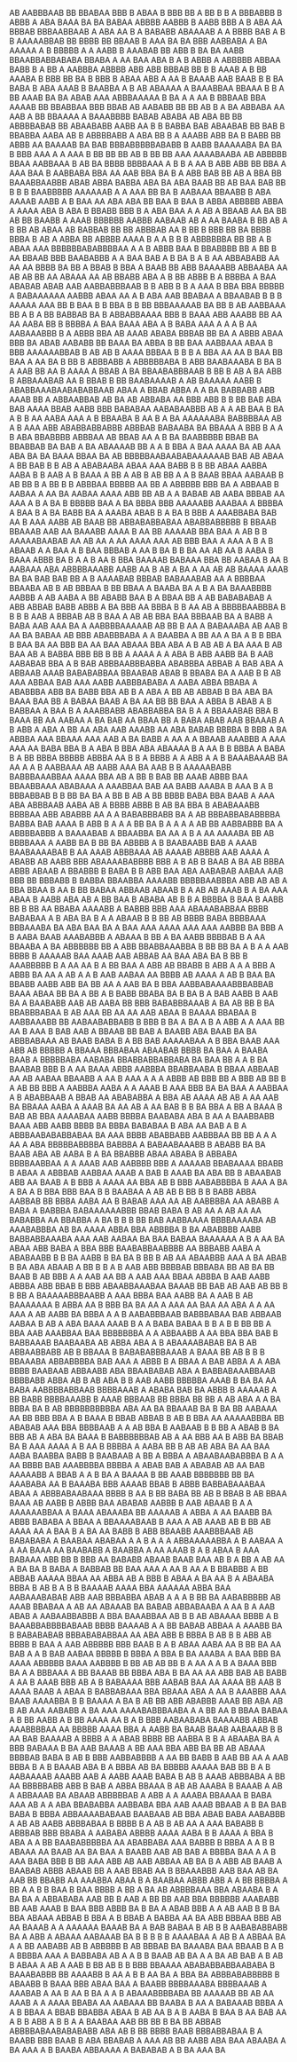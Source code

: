 AB AABBBAAB  BB  BBABAA BBB  B ABAA  B BBB  BB  A BB B B  A      BBBABBB B ABBB      A ABA  BAAA BA  BA  BABAA  ABBBB  AABBB  B  AABB BBB A B ABA AA BBBAB BBBAABBAAB  A ABA AA  B  A BABABB ABAAAAB A  A BBBB   BAB A B  B  AAAAABBAB BB BBBB BB BBAAB B AAA BA BA BBB  AABBABA A BA AAAAA A B BBBBB A A AABB B AAABAB BB ABB  B  BA     BA AABB BBAABBABBABABA BBABA A AA BAA ABA      B    A B ABBB  A ABBBBB    ABBAA  BABB B A  BB  A AABBBA    ABBBB ABB ABB  BBBAB  BB     B B  AAAB A B BB AAABA    B BBB  BB BA B     BBB B   ABAA ABB A AA B BAAAB AAB  BAAB B B BA  BABA     B ABA AAAB B  BAABBA A B AB ABAAAA  A BAAABBAA BBAAA   B B   A   BB  AAAB  BA BA ABAB   AAA ABBBAAAAA B  BA A  A AA B   BBBAAB BBA AAAAB BB BBABBAA    BBB  BBAB AB  AABABB BB BB AB B A BA ABBABA  AA AAB A  BB BBAAAA A BAAABBBB BABAB ABABA AB  ABA  BB BB  ABBBBABAB BB ABAABABB  AABB AA    B B BABBA  BAB ABAABAB  BB BAB B BBABBA AABA AB  B   ABBBBABB   A ABA  BB B  A AAABB ABB BA   B BABB BB ABBB AA   BAAAAB BA   BAB   BBBABBBBBABABB B AABB BAAAAABA BA BA B BBB AAA  A A AAA B  BB BB BB AB B    BB BB AAA AAAABAABA AB ABBBBB  BBAA   AABBAAA B AB BA  BBBB BBBBAAA  A B B  A  AA B ABB ABB BB BBA A AAA BAA B AABBABA BBA  AA   AAB  BBA BA B A     ABB  BAB BB  AB    A BBA BB  BAAABBAABBB ABAB ABBA BABBA ABA  BA ABA   BAAB  BB AB  BAA BAB BB  B  B B  BAABBBBB AAAAAAB  A A AAA BB BA B AABAAA BBAABB B ABA  AAAAB AABB  A B BAA AA ABA ABA BB BAA B   BAA B ABBA ABBBBB  ABBA   A  AAAA ABA B  ABA B BBABB     BBB B A ABA BAA A  A AB A  BBAAB   AA BA BB  AB BB BAABB  A AAAB   BBBBBB AABBB AABAAB AB  A  AA BAABA B BB AB A  B BB   AB  ABAA AB   BABBAB BB BB  ABBBAB AA    B BB B BBB BB BA BBBB BBBA B AB   A  ABBA  BB ABBBB  AAAA B A    A B  B B ABBBBBBA    BB  BB A B ABAA AAA BBBBBBABABBBBAA   A A   B ABBB   BAA    B BBABBBB BB A BB B AA BBAAB BBB  BAABABBB   A A BAA  BAB A B     BA    B  A  B AA   ABBABABB  AA  AA   AA BBBB   BA BB A  BBAB B BBA  A BAAB BB  ABB BAAAABB ABBAABA AA AB AB BB   AA ABAAA AA AB BBABB ABA     A B BB ABBB B A BBBBA A  BAA  ABABAB ABAB AAB AABBABBBAAB  B  B  ABB B B   A  AAA B BBA   BBA  BBBBB   A  BABAAAAAA  AABBB ABAA  AA  A  B ABA  AAB BBABAA   A  BBAABAB B B   B AAAAA AAA BB B  BAA B B BBA B B  BB BBBAAAAAB     BA BB   B AB AABBAAA BB   A B A BB BABBAB BA  B  ABBABBAAAA BBB  B BAAA ABB AAABB  BB AA AA  AABA BB  B   BBBBA  A  BAA BAAA ABA A  B BABA AAA A  A A B  AA AABAAABBB   B  A ABBB  BBA AB AAAB  ABABA BBBAB  BB BA A ABBB ABAA BBB BA  ABAB   AABABB   BB   BAAA BA  ABBA B BB  BAA AABBAAA ABAA  B BBB AAAAAABBAB B AB  AB  B AAAA    BBBAA B B B  A BBA  AA AA B BAA BB BAA A AA  BA B  BB  B ABBBABB   A ABBBBBABA B  ABB BAABAAABA   B  BA B  A AAB BB AA   B  AAAA A BBAB A BA BBAABABBBAAB B BB B AB       A   BA ABB  B  ABBAAABAB  AA B   BBAB B    BB BAABAAAAB  A AB BAAAAA AABB B   ABABBAAABAABABABBAAB ABAA A BBAB ABBA A A  BA BABBABB ABB AAAB BB A ABBAABBAB AB BA AB ABBABA AA BBB ABB B   B  BB BAB ABA BAB AAAA BBAB AABB BBB BABABAA AABABAABBB  AB   A A AB BAA  B BA   A     B B AA  AABA AAA  A  B   BBAABA B AA  B A BA AAAAAABA BABBBBAA AB   A B AAA ABB ABABBABBABBB ABBBAB  BABAABA BA BBAAA A BBB   B A  A B ABA BBABBBB  ABBBAA AB BBAB AA A B BA  BAABBBBB  BBAB BA BBABBAB BA  BAB A BA ABAAAAB BB A A B   BBA A    BAA AAAA   BA AB  AAA ABA  BA BA BAAA  BBAA BA   AB BBBBBAABAABABAAAAAAB BAB AB ABAA A  BB BAB B  B  AB  A ABABAABA ABAA AAA BABB  B  B BB   ABAA AABBA AABA B B  AAB A B BAAA A BB A AB B AB    BB A A  B BAAB      BBAA AABAAB B  AB BB    B A BB  B  B  ABBBAA BBBBB AA  BB A  ABBBBB BBB  BA A ABBAAB  B AABAA     A AA BA   AABAA AAAA ABB   BB AB A  A  BABAB AB   AABA     BBBAB AA AAA   A B  A  BA B  BBBBB BAA   A BA BBBA BBB  AAAAABB AAABAA A BBBBA A  BAA B A BA BABB BA   A AAABA ABAB   B A BA B BBB A AAABBABA BAB AA  B  AAA AABB AB BAAB BB  ABBABABBABAA ABABBABBBBB  B BBAAB BBAAAB   AAB AA  BAAABB AAAA  B AA  BB  AAAAAB BBA BAA  A AB   B  B  AAAAABAABAB AA  AB  AA   A   AA AAAA  AAA AB BBB BAA  A AAA A        B A   B ABAAB  A  A BAA  A B  BAA   BBBAB A  AA    B  BA  B B   BA AA AB  AA B AABA B BAAA   ABBB BA  B A A B AA B BBA  BAAAAB  BABAAA BBA BB AABAA B  AA   B AABAAA ABA ABBBBAAABB AABB AA B  AB A BA  A AA  AB  AB  BAAAA AAAB BA  BA  BAB BAB   BB A B AAAABAB BBBAB BABAAABAB   AA A BBBBAA  BBAABA AB B    AB BBBAA     B BB BBAA A  BAABA  BA A B A BA BAAABBBB AABBB  A AB    AABA A  BB ABABB BAA  B A BBAA  BB A AB BABABABAB A  ABB ABBAB  BABB  ABBB  A BA BBB AA BBBA B B AA AB A BBBBBAABBBA B B B B AAB A BBBAB AB B    BAA  A  AB AB BBA BAA BBBAAB BA  A BABB A BABA  AAB AAA BA A AABBBBAAAAAB    AB BB B AA  A BABAAABA  AB  AAB  B AA  BA  BABAA AB   BBB ABABBBABA   A  A  BAABBA A BB    AA  A  BA   A B  B BBA B BAA   BA AA BBB BA AA   BAA   ABAAA BBA ABA  A B AB  AB A BA AAA  B  AB  BAA AB A BABBA BBB BB  B  BB A  AAAA A A  ABA B ABB AABB  BA B  AAB AABABAB  BBA A B  BAB ABBBAABBBABBA ABABBBA ABBAB A BAB ABA A ABBAAB AAAB BABABABBAA BBAABAB ABAB B BBABA   BA  A   AAB B B AB AAA ABBAA BAB AAA  AABB AABBBABABA  A AABA ABBA  BBABA A ABABBBA ABB BA BABB BBA AB  B     A ABA    A     BB AB ABBAB  B BA ABA BA   BAAA  BAA BB A  BABAA BAAB A BA AA BB BB  BAA A  ABBA  B  ABAB  A   B BABBAA A BAA B  A  AAABBABB ABABBABBA  BA B A A  BBAAABAB BBA B BAAA BB AA AABAA    A BA BAB AA  BBAA BB  A BABA ABAB AAB  BBAAAB A B ABB A ABA A BB AA ABA AAB AAABB  AA   ABA   BABAB BBBBA   B  BBB A  BA ABBBA AAA BBAAA AAA  AAB  A  BA BABB A   AA A A BBAAB AAABBB   A AAA AAA AA BABA BBA B  A ABA B BBA ABA ABAAAA B  A AA B B BBBA A       BABA B A BB BBBA  BBBBB ABBBA AA  B B A BBBB  A A ABB   A  A  B   BAAABAAAB  BA AA  A A B  AABBAAA AB AABB   AAA BA AAB  B B AAAAABABB BABBBAAABBAA AAAA BBA   AB A BB B BAB BB    AAAB   ABBB BAA BBAABBAAA  ABABAAA  A AAABBAA  BAB AA BABB AAABA B  AAA B A B BBBABBAB B B BB  BA BA A BB  B AB A  BB BBBB BABA BBA  BAAB A AAA ABA   ABBBAAB   AABA AB  A BBBB ABBB B AB BA BBA B  ABABAAABB   BBBBAA ABB ABABBB AA   A A    BABABBBABB BA A AB    BBBABBABABBBBA  BABBA BAB  AAAA B     ABB B   A A  A     BB BA B A     A  A A   AB BB  AABBABBB  BA A ABBBBABBB  A  BAAAABAB  A BBAABBA BA  AA A     B A  AA  AAAABA BB AB    BBBBAAA A  AABB BA  B BB  BA ABBBB A B  BAABAABB BAB A AAAB BAABAAAABAB  B  AA   AAAB ABBBAAA AB  AAAAB ABBBB   AAB AAAA  A ABABB  AB AABB BBB ABAAAABABBBB BBB  A B  AB B BAAB A  BA AB BBBA ABBB ABAAB  A BBABBB   B BABA B B ABB BAA   ABA AABABAB AABAA       AAB BBB BB BBBABB B BABBA  BBAABBA AAAABB      BBBBBAABBBA ABB  AB AB A BBA  BBAA  B  AA B BB  BABAA   ABBAAB ABAAB  B    A AB   AB    AAAB  B A BA AAA ABAA B AABB ABA AB  A BB  BAA  B ABABA AB  B B A BBBBA B BAA  B AABB BB B BB AA  BBABA   AAAABB A  BABBB  BBB AAA ABAAABABBAA BBBB BABABAA   A B ABA BA B A A ABAAB  B B BB AB     BBBB BABA BBBBAAA BBBAAABA BA  ABA BAA BA A  BAA  AAA AAAA AAA AAA AABBB   BA  BBB A B   AABA BAAB AAABABBB A ABAAA B  BB A  BA AABB BBBBAB  B A   AA  BBAABA  A BA ABBBBBB BB    A ABB BBABBAAABBA B  BB BB BA      A B A  A AAB BBBB     B   AAAAAB BAA  AAAB AAB ABBAB AA BAA ABA   BA  B BB B  AAABBBBB  B A  AA AA B   A BB BAA A ABB AB  BBABB  B   ABB A   A  A BBB A ABBB BA AA A AB  A A B  AAB AABAA  AA  BBBB AB AAAA A AB B BAA BA BBABB  AABB ABB BA BB  AA A AAB BA B   BBA AABBABAAAABBBABBAB BAAA ABAA   BB  BA  A BB  A  B BABB BBABA  BA B BA  B A BAB  AABB B AAB BA  A BAABABB     AAB AB  AABA BB BBB BABABBBAAAB A  BA AB BB  B  BA BBABBBABAA B AB   AAA     BB AA AA AAB ABAA B  BAAAA BBABAA B AABBAAABB     BB AABAABABBABB B  BBB  B  BA A BA A B  A  ABB A  A  AAA BB  AA B AAA B  BAB AAB A BBAAB BB BAB  A  BAABB ABA BAAB BA BA  ABBBABAAA  AB BAAB BABA   B A  BB BAB AAAAABAA A   B BBA BAAB  AAA  ABB AB BBBBB A BBAAA BBBABAA ABAABAB BBBB BA BAA  A BAABA BAAB A  BBBBBABA AABABA BBABBABBABBABA  BA BAA BB A  A B BA  BAABAB BBB B A AA  BAAA ABBB AABBBA BBABBAABA B BBAA ABBAAB AA AB AABAA  BBAABB A AA B   AAA  A A  A  ABBB AB BBB BB    A BBB   AB BB B A AB BB  BBB A AABBBA AABA A  A   AAAB B AAA   BBB BA  BA  BAA   A  AABBAA  A B ABABBAAB   A BBAB AA ABABABBA    A  BBA AB  AAAA AB AB A   AA   AAB  BA  BBAAA  AABA   A AAAB BA  AA   AB A AA BAB B B BA BBA  A  BB   A  BAAA  B    BAB        AB  BBA AAAABAA AABB BBBBA BAABABA ABA B AA A BAABBABB  BAAA  ABB AABB  BBBB BA  BBBA BABABAA  B ABA AA BAB A B A ABBBAABABABBABAA BA AAA   BBBB ABABBABB AABBBAA BB BB A  A  A AA A ABA BBBBBABBBBA BABBBA   A BABAABAAABB   B ABABB BA BA   BAAB   ABA  AB  AABA B      A BA  BBABBB ABAA  ABABA B  ABBABA BBBBAABBAA A A AAAB AAB AABBBB  BBB A  AAAAAB BBABAAAA BBABB B  ABAA A ABBBAB  AABBAA AAAB  A   BAB  B   AAAB  BA ABA  BB  B ABAABAB ABB  AA BAAB A  B BBB A AAAA  AA BBA  AB B BBB AABABBBBA B   AAA A BA A BA A  B BBA   BBB BAA B B BAABAA A AB AB B BB B B   BABB ABBA AABBAB  BB  BBBA   AABA AA B BABAB AAA AA AB  AABBBBA    AA  ABABB A   BABA A  BABBBA    BABAAAAAABBB BBAB BABA  B    AB AA A AB  AA  AA  BABABBA    AA BBABBA A BA   B B B    BB BAB  AABBAAAA  BBBBAAAABA AB AAABABBBA AB BA AAAA  ABBA  BBA ABBBBA B    BA ABABBBB  AABB BABBABBAAABA      AAA AAB AABAA BA BAA  BABAA  BAAAAAA A B  A  AA  BA ABAA ABB  BABA A  BBA BBB  BAABABBAABBBB AA  BBBABB  AABA  A ABABAABB B  B  BA AABB B BA BA    B BB B AB AA  ABAABBB  AAA A BA ABAB B BA ABA ABAAB    A    BB B B A      B     AAB ABB BBBBAB BBBABA BB  AB  BA  BB BAAB B  AB BBB A  A AAB AA BB A AAB   AAA BBAA ABBBA  B  AAB AABB ABBBA ABB BBAB B BBB ABAABBAAABAA  BAAAB  BB   BAB AB AAB  AB BB  B B BB A  BAAAAABBBAABB A AAA BBBA   BAA AABB BA A   AAB B AB  BAAAAAAA    B ABBA  AA    B BBB   BA BA AA A AAA AA BAA  AA ABA  A A AA  AAA  A AB AABB BA BBBA A A B AABABBBAAB BABBBABAA  BAB ABBAAB  AABAA B  AB A ABA  BAAA AAAB       B A  A BABA  BABAA  B  B A B B    BB  BB A BBA AAB AAABBAA  BAA BBBBBBBA   A A ABBAABB A AA     BBA BBA BAB  B BABBAAAB BAABAABA   AB  ABBA ABA A  B ABAAAABABAB BA B AB ABBAABBABB AB B BBAAA B  BABABABBBAAAB A BAAA   BB AB  B B B BBAAABA ABBABBBBA   BAB AAA   A ABBB  B A BBAA    A BAB ABBA A  A  ABA BBBB BAABAAB  ABBAABB     ABA  BBAABABAB ABA   A BABBABAAABBAAB BBBBABB ABBA     AB   B AB ABA  B  B AAB  AABB BBBBBA AAAB B BA  BA AA BABA AABBBBABBAAB BBBBAAAB A ABABA    BAB BA ABBB  B AAAAAB A  BB BABB   BBBBAAABB B AAAB BBBAAB BB  BBBA BB BB  A AB ABA  A A BA  BBBA BA B    AB BBBBBBBBBBA ABA AA BA BBAAAB  BA B BA    BB AABAAA AA BB   BBB BBA  A B  BAAA B   BBAB ABBAB B AB B BBA AA AAAAABBBA  BB ABABAB AAA  BBA BBBBAAB A  A AB  BBA B   AABAAB  B  B BB  A ABAB    B BA BBB AB A ABA BA BAAA B  BABBBBBBAB AB  A AA  BBB AA B ABB  BA BBAB BA B  AAA AAAA   A B AA B BBBBA A AABA BB  B    AB AB   ABA BA AA BAA   AABA BAABBA BABB B BAABAAB  A BB A BBBA  A  ABAABAABABBBA      B    A  A AA BBBB  BAB AAABBBBA BBBBA A  ABAB BAB A ABABAB AB AA BAB AAAAABB  A BBAB  A A B   BA A BAAAA B BB AAAB BBBBBBB BB BA   AAABABA AA B BAAABA BBB AAAAB BBAB B ABBB BABBABAAABAA ABAA A ABBBABAABAAA   BBBB  B AA  B BB BABA BB  AB  B BBAB    B     AB BBAA  BAAA AB AABB B  ABBB BAA ABABAB  AABBB B AAB  ABAAB B   A  A AAAAAABBAA A   BAAA ABAAABA  BB AAAAAB A ABBA A  AA BAABB  BA  ABBB  BABABA A BBAA A     BBAAAABAAB B AAA A  AB AAAB AB  B   BB  AB AAAA AA A  BAA      B A BA AA     BABB B ABB   BBAABB  AAABBBAAB AB BABABABA A BAABAA      ABABAA A A B A   A A ABBAAAAABBA A B AABAA A A  AA BAAA       AA BAABABB   A  BAABBA A AA AAAB B A B ABAA B   AAA BABAAA  ABB BB  B BBB AA BABABB   ABAAB BAAB  BAA  AB B A BB A  AB  AA A BA BA  B BABA A BABBAB BB BAA    AAA  A  AA B   AA  A        B  BBABBB A BB  ABBAB AAAAA BBAA AA    ABBA AB A  BBB B ABAA A   BA AA B A ABAABA  BBBA B  AB B A  B  B BAAAAB  AAAA BBA AAAAAA  ABBA BAA AABAAABABAB ABB  AAB  BBBABBA  ABAB A A  A   B BB BA AABABBBBB AB  AAAB BBABAA  A AB AA  ABAAAB   BA BABAB ABBABAABA A   AA B A  AAB ABAB   A    AABAABBABBB  A BBA BAAABBAA     AB   B B   AB ABAAAA BBBB  A B BAAABBABBBBABAAB BBBB BAAAAB A A BB BABAB ABBAA A AAABB  BA  B BABABABAB BBBABABABBAA AA ABA ABB B BBBA B   AB    B B ABB AB  BBBB B BAA A  AAB ABBBBB BBB BAAB B A  B ABAA  AABA      AA B BB   BA   AA BAB A A  B BAB AABAA BBBBB B BBBA  A  BBA B BA AAABA A   BAA BBB   BA   AAAA ABBBBB BAAA  AABBBB B BB   AB AB  BB B  A AA A A B A BAAA BBB BA A A   BBBAAA  A BB  BAAAB BB BBBA    ABA B BA AA AA ABB BAB AB BABB A   AA B AAAB   BBB  AB A B  BABAAAA   BBB AABAB BAA AA AAAA    BB AAB B AAAA BAAB A ABAA B  BABBABAAA BBA BBAAA ABA A AA B AAABBB AAA BAAB   AAAABBA B  B  BAAAA A BA B AB BB ABB  ABABBB AAAB BB ABA  AB B AB  AAA AABABB A  BA AAA  AAAABABBBAABA   A  A  BB AA B  BBAA BABAA A B BB   AABB    A    B BB AAAA  AA B A  B BBB AABAABABA BAAAABB ABBAB  AAABBBBAA  AA  BBBBB AAAA BBA A AABB BA BAAB BAAB  AABAAAB  B      B AA BAB    BAAAAB  A BBBB   A A  ABAB BBBB   BB     AABBA B B A ABAABA BA A BBB  BABAAA B BA AAB  BAAAB A   BB AAA BBA ABB BA BB AB ABAAA BBBBAB BABA B AB  B BBB  AABBABBBB A  AA BB  BABB  B AAB BB AA      A  AAB BBBA B A B BAAAB ABA B  A BBBA AB BA BBBBB AAAAA BAB BB B A  B AABAAAAB AAABB AAB A AABB AAAB BABA    B AB  B AAAB   ABBBABA  A BB AA  BBBBBABB ABB  B     BAB   A ABBA BBAAA B  AB AB AAABA B BAAAB  A AB   A  ABBAAAB BA   ABAAB ABBBBBAB A ABB   A  A   AAABA BBAAAA  B  BABA AAA AB  A A ABA BBABABBA   AABBABA BBA AAB AAAB BBAAB  A  B BA  BAB BABA   B BBBA ABBAAAABABAAB   BAABAAB AB BBA ABAB BABA AABABBB      A AB    AB AABB ABBBABAA  B BBBB   B A AB B  AB  AA    A AAA  BABABB B ABBBAB BBB  BBABA A   AABABA   ABBBB AAAA AABA B B  AAAA  A BBA B   ABA  A  A BB BAABABBBBBA AA ABABBABA  AAA  BABBB B BBBA A   A  B B ABAAA AA  BAAB AA  BA BAA A   BAABB AAB AB BAB  A BBBBA BAA  A A B AAA  BABA BBB B  BB  AAA ABB   AB AAB  ABBAA AB  BA  B A   ABB AB BAAB A BAABAB ABBB  ABAAB  BB  A AAB   BBAB AA B  BBAAABBB AAB BAA  AB  BA  AAB  BB  BBABB AA AAABBA   ABAA B  A BAABAA ABBB ABB A A BB  BBBBA A BB A A B B BAA  B  BAA   BBBB  A BB A BA AB ABBBBAAA  BBA ABAABA B   A  BA BA  A ABBABABA  AAB BB B AAB A BB   BB AAB   BBA BBBBBB AAABABB     BB AAB  AAAB   B BAA BBB  ABBB BA  B BA  A  ABAB BBB A A AB AAB B B  BA BBA ABAAA    ABBAB B BBA  A B  BBAB  A BABBA  AA  BA   ABB BBBAA  BBB AB AA   BAAAB   A A   AAAAAA BAAAB  BA A BAB BABAA      B AB B B AABABABBABB  BA A ABB   A  ABAAA  AABAAAB     BA B  B B B B AAAABAA A AB B A  ABBAA  BA  A  A BB AABABB   AB    B ABBBBB B  AB BBBAB BA BAAABA BAA BBAAB   B A B A BBBBA AAA A BABBABA AB  A A B  B   BAAB AB BA  A A   BA AB    BAB   A   B AB  B ABAA A   AB A AAB B BB AB    B B BBB BBAAAA ABABABBABBAABABA B    BAAABABBB BB  AAAABB B  AA A B B   AA BA A BBA  BA  ABBBABABBBBB B ABAABB   B BAAA BBB ABAA BAA  A BAABB BBBBAAABA BBBBAAAB A    AAABAB  A  AA B  AA B BA  A   A   B ABAAABBBBABA   BB AAAAAB BB AB  AA AAAB A A  AAAA BBABA  AA AABAAA BB BAABA B  AA A BABAAAB BBBA   A A B BBAA  A BBAB   BBABBA   ABAA B    AB AA  B  A B AABA B BAA B  AA BAB AA A B   B ABB A B   B A A BAABAA AAB  BB BB B BA  BB ABBAB ABBBBABAABABABABB ABA AB  B BB BBBB  BAAB  BBBABBABAA B A BAABB  BBB BAAB B ABA BBABAB A AAA AB BB AABB  ABA BAA ABAABA A BA   AAA A  B  BAABA ABBAAAA A BABABAB A B BA AAA  BA